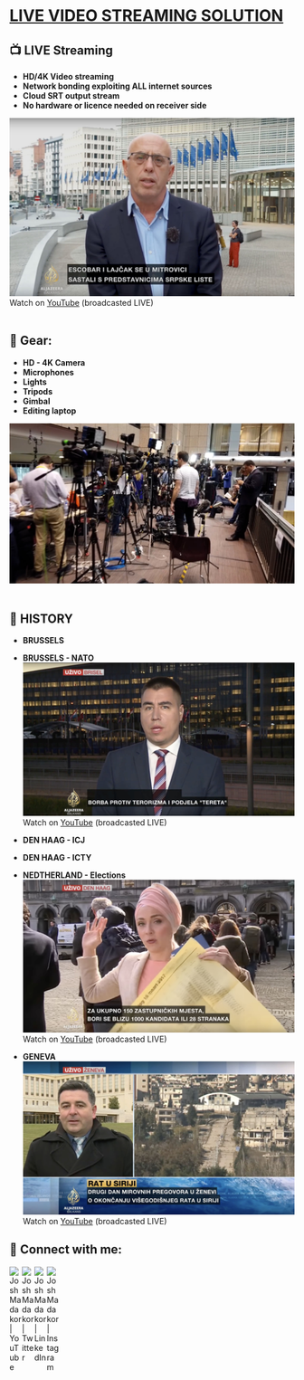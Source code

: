 <h1><a href="https://github.com/joshmadakor1">LIVE VIDEO STREAMING SOLUTION </a></h1>

<h2>📺 LIVE Streaming</h2>

- <b>HD/4K Video streaming</b>
- <b>Network bonding exploiting ALL internet sources</b>
- <b>Cloud SRT output stream</b>
- <b>No hardware or licence needed on receiver side</b>

![Alt text](docs/assets/img_LIVE_Brussels.jpg)
Watch on [YouTube](https://youtu.be/Sh-Ph9UGPkQ?si=fGl9ljxeo9nmeVBb)  (broadcasted LIVE)
<br>
<br>

<h2>🎥 Gear:</h2>

- <b>HD - 4K Camera</b>
- <b>Microphones</b>
- <b>Lights</b>
- <b>Tripods</b>
- <b>Gimbal</b>
- <b>Editing laptop</b>

![Alt text](docs/assets/img_Gear_Council.jpg)
<br>
<br>

<h2>📌 HISTORY</h2>

- <b>BRUSSELS</b>
- <b>BRUSSELS - NATO</b> 
![Alt text](docs/assets/img_LIVE_NATO.jpg)
Watch on [YouTube](https://youtu.be/obw3CY4e0yI?si=teJ5uBVpPxCFyXq0)  (broadcasted LIVE)

- <b>DEN HAAG - ICJ</b>
- <b>DEN HAAG - ICTY</b>

- <b>NEDTHERLAND - Elections</b>
![Alt text](docs/assets/img_LIVE_Elections.jpg)
Watch on [YouTube](https://youtu.be/CdtyEMs3Juc?si=qLzRmtcvPvjfQN9R)  (broadcasted LIVE)
- <b>GENEVA</b>
![Alt text](docs/assets/img_LIVE_Geneve.jpg)
Watch on [YouTube](https://youtu.be/tSJjb3NIrl8?si=Lf7iJiw12YCu3jm2)  (broadcasted LIVE)

<h2> 🤳 Connect with me:</h2>

[<img align="left" alt="JoshMadakor | YouTube" width="22px" src="https://cdn.jsdelivr.net/npm/simple-icons@v3/icons/youtube.svg" />][youtube]
[<img align="left" alt="JoshMadakor | Twitter" width="22px" src="https://cdn.jsdelivr.net/npm/simple-icons@v3/icons/twitter.svg" />][twitter]
[<img align="left" alt="JoshMadakor | LinkedIn" width="22px" src="https://cdn.jsdelivr.net/npm/simple-icons@v3/icons/linkedin.svg" />][linkedin]
[<img align="left" alt="JoshMadakor | Instagram" width="22px" src="https://cdn.jsdelivr.net/npm/simple-icons@v3/icons/instagram.svg" />][instagram]

[twitter]: https://twitter.com/joshmadakor
[youtube]: https://www.youtube.com/c/joshmadakor
[instagram]: https://www.instagram.com/joshmadakor/
[linkedin]: https://linkedin.com/in/joshmadakor

<!--
**joshmadakor1/joshmadakor1** is a ✨ _special_ ✨ repository because its `README.md` (this file) appears on your GitHub profile.

Here are some ideas to get you started:

- 🔭 I’m currently working on ...
- 🌱 I’m currently learning ...
- 👯 I’m looking to collaborate on ...
- 🤔 I’m looking for help with ...
- 💬 Ask me about ...
- 📫 How to reach me: ...
- 😄 Pronouns: ...
- ⚡ Fun fact: ...
-->
